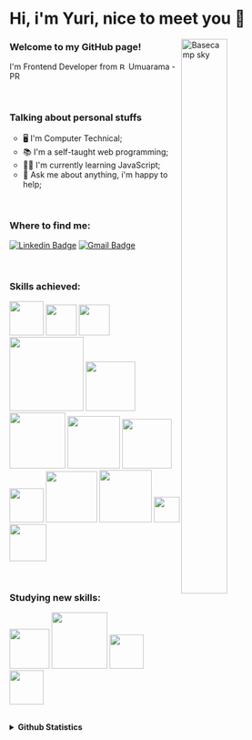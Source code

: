 # Hi, i'm Yuri, nice to meet you 🖖
<img align="right" height="50%" width="40%" height="260" src="https://media.giphy.com/media/gh0RRgkTXedvF0pDc0/giphy.gif" alt="Basecamp sky" />

### Welcome to my GitHub page!
<p>
	I'm Frontend Developer from  <img width="12" src="https://www.flaticon.com/svg/static/icons/svg/197/197386.svg" alt="Brazil" /> Umuarama - PR 
</p>
<br>

### Talking about personal stuffs
<ul> 
<li type="circle"> 🖥️ I'm Computer Technical;</li>
<li type="circle"> 📚 I'm a self-taught web programming;</li>
<li type="circle"> 👨‍💻 I'm currently learning JavaScript;</li>
<li type="circle"> 💬 Ask me about anything, i'm happy to help;</li>
</ul>
<br>

### Where to find me:
<p><a href="https://www.linkedin.com/in/yucianci/"><img alt="Linkedin Badge" src="https://img.shields.io/badge/-Yuri%20Cianci-563D7C?style=flat-square&logo=Linkedin&logoColor=white&link=https://www.linkedin.com/in/yucianci/"/></a>
<a href="mailto:muttiyuri@gmail.com" target="blank"><img alt="Gmail Badge" src="https://img.shields.io/badge/yucianci@gmail.com-563D7C?style=flat-square&logo=Gmail&logoColor=white&link=mailto:yucianci@gmail.com"/></a></p>
<br>

### Skills achieved:
<p 
<img/>
<img width="60" src="https://img.shields.io/badge/html5%20-%23E34F26.svg?&style=for-the-badge&logo=html5&logoColor=white"/>
<img width="54" src="https://img.shields.io/badge/css3%20-%231572B6.svg?&style=for-the-badge&logo=css3&logoColor=white"/>
<img width="54" src="https://img.shields.io/badge/SASS%20-hotpink.svg?&style=for-the-badge&logo=SASS&logoColor=white"/>
<img width="130" src="https://img.shields.io/badge/styled--components-DB7093?style=for-the-badge&logo=styled-components&logoColor=white"/>
<img width="87.5" src="https://img.shields.io/badge/Bootstrap-563D7C?style=for-the-badge&logo=bootstrap&logoColor=white"/>
<img width="98" src="https://img.shields.io/badge/tailwindcss%20-%2338B2AC.svg?&style=for-the-badge&logo=tailwind-css&logoColor=white"/>
<img width="92" src="https://img.shields.io/badge/material%20ui%20-%230081CB.svg?&style=for-the-badge&logo=material-ui&logoColor=white"/>
<img width="87.5" src="https://img.shields.io/badge/javascript%20-%23323330.svg?&style=for-the-badge&logo=javascript&logoColor=%23F7DF1E"/>
<img width="60" src="https://img.shields.io/badge/react%20-%2320232a.svg?&style=for-the-badge&logo=react&logoColor=%2361DAFB"/>
<img width="90" src="https://img.shields.io/badge/typescript%20-%23007ACC.svg?&style=for-the-badge&logo=typescript&logoColor=white"/>
<img width="92" src="https://img.shields.io/badge/React_Router-CA4245?style=for-the-badge&logo=react-router&logoColor=white"/>
<img width="45" src="https://img.shields.io/badge/git%20-%23F05033.svg?&style=for-the-badge&logo=git&logoColor=white"/>
<img width="64.8" src="https://img.shields.io/badge/github%20-%23121011.svg?&style=for-the-badge&logo=github&logoColor=white"/>
</p>
<br>

### Studying new skills:
<p 
<img/>
<img width="69.7" src="https://img.shields.io/badge/node.js%20-%2343853D.svg?&style=for-the-badge&logo=node.js&logoColor=white"/>
<img width="98.7" src="https://img.shields.io/badge/react_native%20-%2320232a.svg?&style=for-the-badge&logo=react&logoColor=%2361DAFB"/>
<img width="60" src="https://img.shields.io/badge/redux%20-%23593d88.svg?&style=for-the-badge&logo=redux&logoColor=white"/>
<img width="60" src="https://img.shields.io/badge/figma%20-%23F24E1E.svg?&style=for-the-badge&logo=figma&logoColor=white"/>
</p>
<br>

<details>
	<summary> <b>Github Statistics</b> </summary>
<p align="center">
  <img src="https://github-readme-stats.vercel.app/api?username=yucianci&show_icons=true&theme=dracula"> 
</p>
<p align="center">
  <img src="https://github-readme-stats.vercel.app/api/top-langs/?username=yucianci&layout=compact&theme=dracula"> 
</p>
</details>
